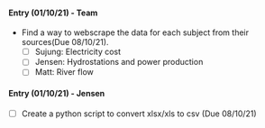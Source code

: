 #### Entry (01/10/21) - Team
- Find a way to webscrape the data for each subject from their sources(Due 08/10/21).
  - [ ] Sujung: Electricity cost  
  - [ ] Jensen: Hydrostations and power production  
  - [ ] Matt: River flow  

#### Entry (01/10/21) - Jensen
- [ ] Create a python script to convert xlsx/xls to csv (Due 08/10/21)

